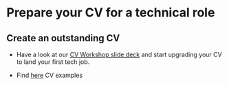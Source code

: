# Prepare your CV for a technical role

## Create an outstanding CV
- Have a look at our [CV Workshop slide deck](https://docs.google.com/presentation/d/1g0Dh7gUCa-1jhuiV-yydJqReb03VqhPGPijIENr_p9I/edit?usp=sharing) and start upgrading your CV to land your first tech job.

- Find [here](https://drive.google.com/drive/folders/1sXBSiqYf3rx-7eWvI1ojc7TZDhPiiwgS) CV examples 

